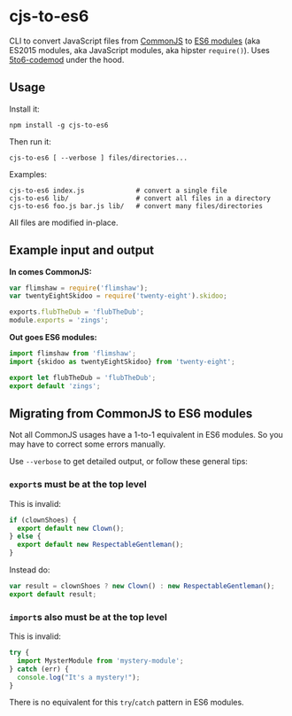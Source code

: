 cjs-to-es6
======

CLI to convert JavaScript files from [CommonJS](http://www.commonjs.org/) to [ES6 modules](http://exploringjs.com/es6/ch_modules.html) (aka ES2015 modules, aka JavaScript modules, aka hipster `require()`). Uses [5to6-codemod](https://github.com/5to6/5to6-codemod) under the hood.

Usage
---

Install it:

```
npm install -g cjs-to-es6
```

Then run it:

```
cjs-to-es6 [ --verbose ] files/directories...
```

Examples:

```
cjs-to-es6 index.js             # convert a single file
cjs-to-es6 lib/                 # convert all files in a directory
cjs-to-es6 foo.js bar.js lib/   # convert many files/directories
```

All files are modified in-place.

Example input and output
--------

**In comes CommonJS:**

```js
var flimshaw = require('flimshaw');
var twentyEightSkidoo = require('twenty-eight').skidoo;

exports.flubTheDub = 'flubTheDub';
module.exports = 'zings';
```

**Out goes ES6 modules:**

```js
import flimshaw from 'flimshaw';
import {skidoo as twentyEightSkidoo} from 'twenty-eight';

export let flubTheDub = 'flubTheDub';
export default 'zings';
```

Migrating from CommonJS to ES6 modules
--------

Not all CommonJS usages have a 1-to-1 equivalent in ES6 modules.
So you may have to correct some errors manually.

Use `--verbose` to get detailed output, or follow these general tips:

### `export`s must be at the top level

This is invalid:

```js
if (clownShoes) {
  export default new Clown();
} else {
  export default new RespectableGentleman();
}
```

Instead do:

```js
var result = clownShoes ? new Clown() : new RespectableGentleman();
export default result;
```

### `import`s also must be at the top level

This is invalid:

```js
try {
  import MysterModule from 'mystery-module';
} catch (err) {
  console.log("It's a mystery!");
}
```

There is no equivalent for this `try`/`catch` pattern in ES6 modules.